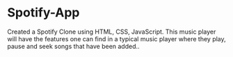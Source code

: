 # Spotify-App 
Created a Spotify Clone using HTML, CSS, JavaScript. This
music player will have the features one
can find in a typical music player where
they play, pause and seek songs that
have been added..



